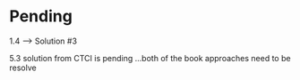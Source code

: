# Pending


1.4 --> Solution #3

5.3 solution from CTCI is pending ...both of the book approaches need to be resolve
